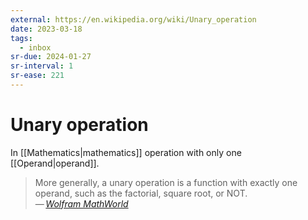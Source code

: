 ```yaml
---
external: https://en.wikipedia.org/wiki/Unary_operation
date: 2023-03-18
tags:
  - inbox
sr-due: 2024-01-27
sr-interval: 1
sr-ease: 221
---
```


# Unary operation

In [[Mathematics|mathematics]] operation with only one [[Operand|operand]].

> More generally, a unary operation is a function with exactly one operand, such
> as the factorial, square root, or NOT.\
> — <cite>[Wolfram MathWorld](https://mathworld.wolfram.com/UnaryOperation.html)</cite>
